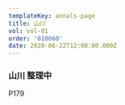 ```yaml
---
templateKey: annals-page
title: 山川
vol: vol-01
order: '010060'
date: 2020-06-22T12:00:00.000Z
---
```

### 山川 整理中

P179